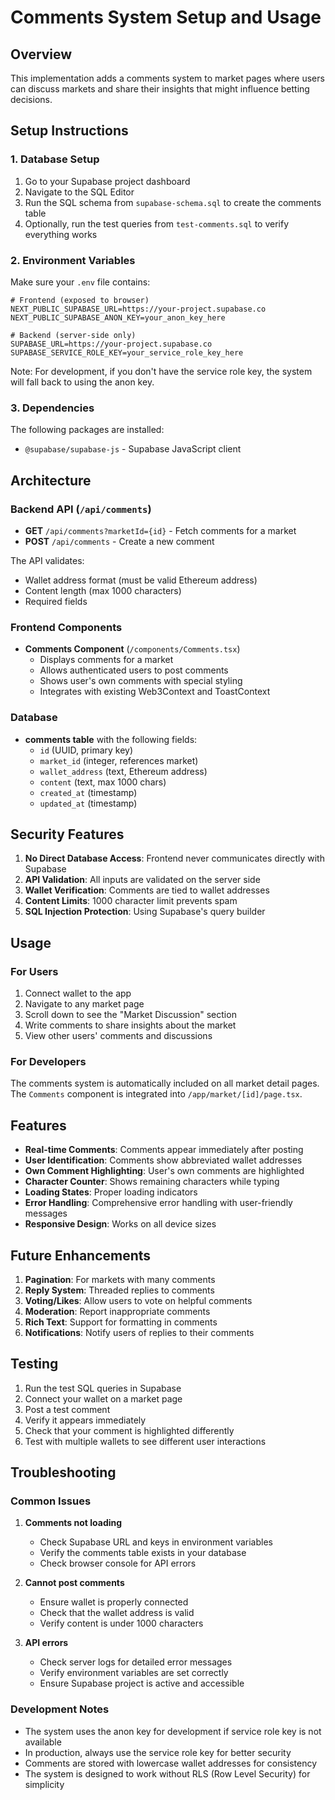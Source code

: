 # Comments System Setup and Usage

## Overview
This implementation adds a comments system to market pages where users can discuss markets and share their insights that might influence betting decisions.

## Setup Instructions

### 1. Database Setup
1. Go to your Supabase project dashboard
2. Navigate to the SQL Editor
3. Run the SQL schema from `supabase-schema.sql` to create the comments table
4. Optionally, run the test queries from `test-comments.sql` to verify everything works

### 2. Environment Variables
Make sure your `.env` file contains:
```env
# Frontend (exposed to browser)
NEXT_PUBLIC_SUPABASE_URL=https://your-project.supabase.co
NEXT_PUBLIC_SUPABASE_ANON_KEY=your_anon_key_here

# Backend (server-side only)
SUPABASE_URL=https://your-project.supabase.co
SUPABASE_SERVICE_ROLE_KEY=your_service_role_key_here
```

Note: For development, if you don't have the service role key, the system will fall back to using the anon key.

### 3. Dependencies
The following packages are installed:
- `@supabase/supabase-js` - Supabase JavaScript client

## Architecture

### Backend API (`/api/comments`)
- **GET** `/api/comments?marketId={id}` - Fetch comments for a market
- **POST** `/api/comments` - Create a new comment

The API validates:
- Wallet address format (must be valid Ethereum address)
- Content length (max 1000 characters)
- Required fields

### Frontend Components
- **Comments Component** (`/components/Comments.tsx`)
  - Displays comments for a market
  - Allows authenticated users to post comments
  - Shows user's own comments with special styling
  - Integrates with existing Web3Context and ToastContext

### Database
- **comments table** with the following fields:
  - `id` (UUID, primary key)
  - `market_id` (integer, references market)
  - `wallet_address` (text, Ethereum address)
  - `content` (text, max 1000 chars)
  - `created_at` (timestamp)
  - `updated_at` (timestamp)

## Security Features

1. **No Direct Database Access**: Frontend never communicates directly with Supabase
2. **API Validation**: All inputs are validated on the server side
3. **Wallet Verification**: Comments are tied to wallet addresses
4. **Content Limits**: 1000 character limit prevents spam
5. **SQL Injection Protection**: Using Supabase's query builder

## Usage

### For Users
1. Connect wallet to the app
2. Navigate to any market page
3. Scroll down to see the "Market Discussion" section
4. Write comments to share insights about the market
5. View other users' comments and discussions

### For Developers
The comments system is automatically included on all market detail pages. The `Comments` component is integrated into `/app/market/[id]/page.tsx`.

## Features

- **Real-time Comments**: Comments appear immediately after posting
- **User Identification**: Comments show abbreviated wallet addresses
- **Own Comment Highlighting**: User's own comments are highlighted
- **Character Counter**: Shows remaining characters while typing
- **Loading States**: Proper loading indicators
- **Error Handling**: Comprehensive error handling with user-friendly messages
- **Responsive Design**: Works on all device sizes

## Future Enhancements

1. **Pagination**: For markets with many comments
2. **Reply System**: Threaded replies to comments
3. **Voting/Likes**: Allow users to vote on helpful comments
4. **Moderation**: Report inappropriate comments
5. **Rich Text**: Support for formatting in comments
6. **Notifications**: Notify users of replies to their comments

## Testing

1. Run the test SQL queries in Supabase
2. Connect your wallet on a market page
3. Post a test comment
4. Verify it appears immediately
5. Check that your comment is highlighted differently
6. Test with multiple wallets to see different user interactions

## Troubleshooting

### Common Issues

1. **Comments not loading**
   - Check Supabase URL and keys in environment variables
   - Verify the comments table exists in your database
   - Check browser console for API errors

2. **Cannot post comments**
   - Ensure wallet is properly connected
   - Check that the wallet address is valid
   - Verify content is under 1000 characters

3. **API errors**
   - Check server logs for detailed error messages
   - Verify environment variables are set correctly
   - Ensure Supabase project is active and accessible

### Development Notes

- The system uses the anon key for development if service role key is not available
- In production, always use the service role key for better security
- Comments are stored with lowercase wallet addresses for consistency
- The system is designed to work without RLS (Row Level Security) for simplicity
